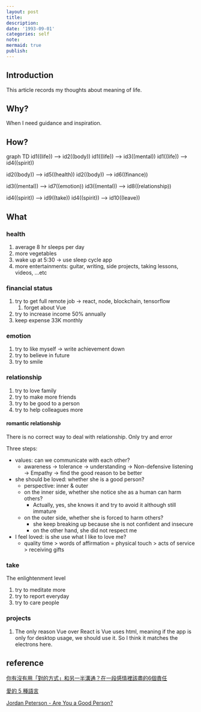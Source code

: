 ```yaml
---
layout: post
title:
description:
date: '1993-09-01'
categories: self
note:
mermaid: true
publish:
---
```


## Introduction

This article records my thoughts about meaning of life.

## Why?

When I need guidance and inspiration.

## How?

<div class="mermaid">
graph TD
  id1((life)) --> id2((body))
  id1((life)) --> id3((mental))
  id1((life)) --> id4((spirit))

  id2((body)) --> id5((health))
  id2((body)) --> id6((finance))

  id3((mental)) --> id7((emotion))
  id3((mental)) --> id8((relationship))

  id4((spirit)) --> id9((take))
  id4((spirit)) --> id10((leave))
</div>

## What

### health

1. average 8 hr sleeps per day
2. more vegetables
3. wake up at 5:30 -> use sleep cycle app
4. more entertainments: guitar, writing, side projects, taking lessons, videos, ...etc

### financial status

1. try to get full remote job -> react, node, blockchain, tensorflow
   1. forget about Vue
2. try to increase income 50% annually
3. keep expense 33K monthly

### emotion

1. try to like myself -> write achievement down
2. try to believe in future
3. try to smile

### relationship

1. try to love family
2. try to make more friends
3. try to be good to a person
4. try to help colleagues more

#### romantic relationship

There is no correct way to deal with relationship. Only try and error

Three steps:

* values: can we communicate with each other?
  * awareness -> tolerance -> understanding -> Non-defensive listening -> Empathy -> find the good reason to be better
* she should be loved: whether she is a good person?
  * perspective: inner & outer
  * on the inner side, whether she notice she as a human can harm others?
    * Actually, yes, she knows it and try to avoid it although still immature
  * on the outer side, whether she is forced to harm others?
    * she keep breaking up because she is not confident and insecure
    * on the other hand, she did not respect me
* I feel loved: is she use what I like to love me?
  * quality time > words of affirmation = physical touch > acts of service > receiving gifts

### take

The enlightenment level

1. try to meditate more
2. try to report everyday
3. try to care people

### projects

1. The only reason Vue over React is Vue uses html, meaning if the app is only for desktop usage, we should use it. So I think it matches the electrons here.

## reference

[你有沒有用「對的方式」和另一半溝通？在一段感情裡該盡的6個責任](https://www.cheers.com.tw/article/article.action?id=5086689)

[愛的 5 種語言](https://5lovelanguages.com/learn)

[Jordan Peterson - Are You a Good Person?](https://www.youtube.com/watch?v=Uj1iQiJo3Cg)
